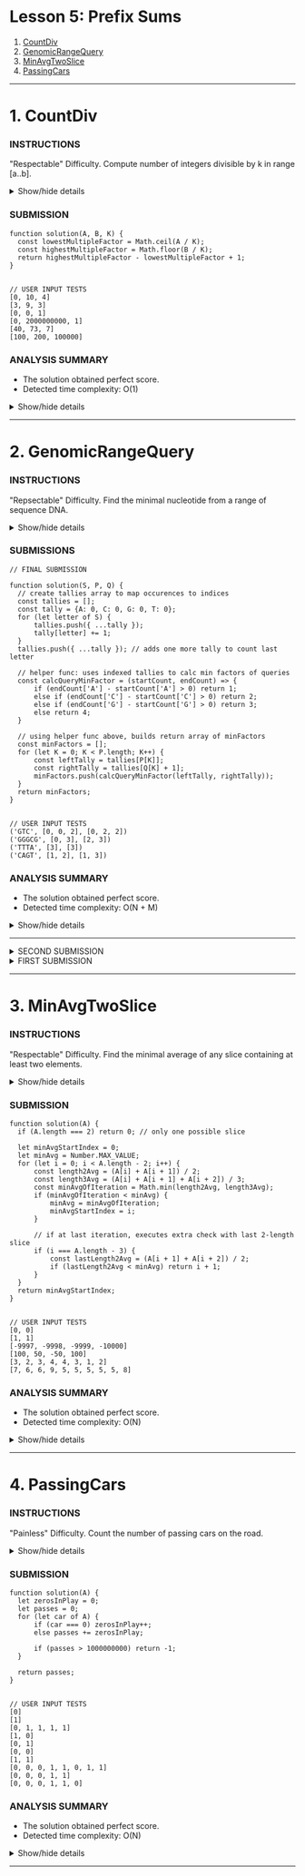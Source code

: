 # Lesson 5: Prefix Sums
1. [CountDiv](#1-countdiv)
2. [GenomicRangeQuery](#2-genomicrangequery)
3. [MinAvgTwoSlice](#3-minavgtwoslice)
4. [PassingCars](#4-passingcars)

---





# 1. CountDiv

### INSTRUCTIONS
"Respectable" Difficulty.
Compute number of integers divisible by k in range [a..b].

<details>
  <summary>Show/hide details</summary>
  ...

  Write a function:
  ```
    function solution(A, B, K);
  ```
  that, given three integers A, B and K, returns the number of integers within the range [A..B] that are 
  divisible by K, i.e.:

  { i : A ≤ i ≤ B, i mod K = 0 }

  For example, for A = 6, B = 11 and K = 2, your function should return 3, because there are three 
  numbers divisible by 2 within the range [6..11], namely 6, 8 and 10.

  Write an efficient algorithm for the following assumptions:
  - A and B are integers within the range [0..2,000,000,000];
  - K is an integer within the range [1..2,000,000,000];
  - A ≤ B.

  ---
</details>

### SUBMISSION
```
function solution(A, B, K) {
  const lowestMultipleFactor = Math.ceil(A / K);
  const highestMultipleFactor = Math.floor(B / K);
  return highestMultipleFactor - lowestMultipleFactor + 1;
}


// USER INPUT TESTS
[0, 10, 4]
[3, 9, 3]
[0, 0, 1]
[0, 2000000000, 1]
[40, 73, 7]
[100, 200, 100000]
```

### ANALYSIS SUMMARY
+ The solution obtained perfect score.
+ Detected time complexity: O(1)

<details>
  <summary>Show/hide details</summary>
  ...

  **Example tests**
  + A = 6, B = 11, K = 2 ✔ OK
    1. 0.068 s

  **Correctness tests**
  + A = 11, B = 345, K = 17 ✔ OK
    1. 0.068 s
  + A = B in {0,1}, K = 11 ✔ OK
    1. 0.068 s
    2. 0.068 s
  + A = 10, B = 10, K in {5,7,20} ✔ OK
    1. 0.068 s
    2. 0.068 s
    3. 0.068 s
  + verify handling of range endpoints, multiple runs ✔ OK
    1. 0.068 s
    2. 0.068 s
    3. 0.068 s
    4. 0.068 s
    5. 0.068 s
    6. 0.068 s

  **Performance tests**
  + A = 100, B=123M+, K=2 ✔ OK
    1. 0.068 s
  + A = 101, B = 123M+, K = 10K ✔ OK
    1. 0.068 s
  + A = 0, B = MAXINT, K in {1,MAXINT} ✔ OK
    1. 0.068 s
    2. 0.068 s
  + A, B, K in {1,MAXINT} ✔ OK
    1. 0.068 s
    2. 0.068 s
    3. 0.068 s
    4. 0.068 s

</details>

---





# 2. GenomicRangeQuery

### INSTRUCTIONS

"Repsectable" Difficulty.
Find the minimal nucleotide from a range of sequence DNA.

<details>
  <summary>Show/hide details</summary>
  ...

  A DNA sequence can be represented as a string consisting of the letters A, C, G and T, which correspond 
  to the types of successive nucleotides in the sequence. Each nucleotide has an impact factor, which is 
  an integer. Nucleotides of types A, C, G and T have impact factors of 1, 2, 3 and 4, respectively. You 
  are going to answer several queries of the form: What is the minimal impact factor of nucleotides 
  contained in a particular part of the given DNA sequence?

  The DNA sequence is given as a non-empty string S = S[0]S[1]...S[N-1] consisting of N characters. 
  There are M queries, which are given in non-empty arrays P and Q, each consisting of M integers. 
  The K-th query (0 ≤ K < M) requires you to find the minimal impact factor of nucleotides contained in 
  the DNA sequence between positions P[K] and Q[K] (inclusive).

  For example, consider string S = CAGCCTA and arrays P, Q such that:
  ```
    P[0] = 2    Q[0] = 4
    P[1] = 5    Q[1] = 5
    P[2] = 0    Q[2] = 6
  ```

  The answers to these M = 3 queries are as follows:
  +The part of the DNA between positions 2 and 4 contains nucleotides G and C (twice), whose impact 
      factors are 3 and 2 respectively, so the answer is 2.
  + The part between positions 5 and 5 contains a single nucleotide T, whose impact factor is 4, so the 
      answer is 4.
  + The part between positions 0 and 6 (the whole string) contains all nucleotides, in particular 
      nucleotide A whose impact factor is 1, so the answer is 1.

  Write a function:
  ```
    function solution(S, P, Q);
  ```
  that, given a non-empty string S consisting of N characters and two non-empty arrays P and Q 
  consisting of M integers, returns an array consisting of M integers specifying the consecutive answers 
  to all queries.

  Result array should be returned as an array of integers.

  For example, given the string S = CAGCCTA and arrays P, Q such that:
  ```
    P[0] = 2    Q[0] = 4
    P[1] = 5    Q[1] = 5
    P[2] = 0    Q[2] = 6
  ```
  the function should return the values [2, 4, 1], as explained above.

  Write an efficient algorithm for the following assumptions:
  + N is an integer within the range [1..100,000];
  + M is an integer within the range [1..50,000];
  + each element of arrays P, Q is an integer within the range [0..N − 1];
  + P[K] ≤ Q[K], where 0 ≤ K < M;
  + string S consists only of upper-case English letters A, C, G, T.

  ---
</details>

### SUBMISSIONS
```
// FINAL SUBMISSION

function solution(S, P, Q) {
  // create tallies array to map occurences to indices
  const tallies = [];
  const tally = {A: 0, C: 0, G: 0, T: 0};
  for (let letter of S) {
      tallies.push({ ...tally });
      tally[letter] += 1;
  }
  tallies.push({ ...tally }); // adds one more tally to count last letter

  // helper func: uses indexed tallies to calc min factors of queries
  const calcQueryMinFactor = (startCount, endCount) => {
      if (endCount['A'] - startCount['A'] > 0) return 1;
      else if (endCount['C'] - startCount['C'] > 0) return 2;
      else if (endCount['G'] - startCount['G'] > 0) return 3;
      else return 4;
  } 

  // using helper func above, builds return array of minFactors
  const minFactors = [];
  for (let K = 0; K < P.length; K++) {
      const leftTally = tallies[P[K]];
      const rightTally = tallies[Q[K] + 1];
      minFactors.push(calcQueryMinFactor(leftTally, rightTally));
  }
  return minFactors;
}


// USER INPUT TESTS
('GTC', [0, 0, 2], [0, 2, 2])
('GGGCG', [0, 3], [2, 3])
('TTTA', [3], [3])
('CAGT', [1, 2], [1, 3])
```

### ANALYSIS SUMMARY
+ The solution obtained perfect score.
+ Detected time complexity: O(N + M)

<details>
  <summary>Show/hide details</summary>
  ...

  **Example tests**
  + example test ✔ OK
    1. 0.072 s

  **Correctness tests**
  + single character string ✔ OK
    1. 0.072 s
    2. 0.072 s
    3. 0.072 s
    4. 0.068 s
  + double character string ✔ OK
    1. 0.068 s
    2. 0.068 s
    3. 0.072 s
    4. 0.068 s
  + simple tests ✔ OK
    1. 0.072 s
    2. 0.072 s
    3. 0.072 s
  + small length simple string ✔ OK
    1. 0.072 s
  + small random string, length = ~300 ✔ OK
    1. 0.072 s

  **Performance tests**
  + GGGGGG..??..GGGGGG..??..GGGGGG ✔ OK
    1. 0.240 s
    2. 0.164 s
  + large random string, length ✔ OK
    1. 0.228 s
  + all max ranges ✔ OK
    1. 0.244 s

</details>

---

<details>
  <summary>SECOND SUBMISSION</summary>

  ```
  function solution(S, P, Q) {
      const visitedIntervals = {
          // <starting-index>: [
          //      { end: <ending-index>, minFactor: <min-factor> }
          // ]
      };
      const factor = {
          A: 1,
          C: 2,
          G: 3,
          T: 4
      };
      const minFactors = [];
      for (let n = 0; n < P.length; n++) {
          const startIndex = P[n];
          const endIndex = Q[n];
          let minFactor = 4;
          for (let m = startIndex; m <= endIndex; m++) {
              // checks if any visitedIntervals begin at m
              if (visitedIntervals[m]) {
                  let maxEndInsideIndices = m;
                  let maxEndInsideIndicesMinFactor;
                  
                  // iterates visitedIntervals for largest interval within endIndex
                  for (let endObj of visitedIntervals[m]) {
                      if (endObj[end] <= endIndex && endObj[end] > maxEndInsideIndices) {
                          
                          // if found, minFactor is derived from visitedInterval and
                          // m is moved to visitedInterval's end
                          maxEndInsideIndices = endObj[end];
                          m = endObj[end] - 1;
                          minFactor = endObj[minFactor];
                          if (minFactor === 1) break; // optimization break at lowest poss val
                          else continue;
                      }
                  }
              }
              const currentChar = S[m];
              const currentFactor = factor[currentChar];
              if (currentFactor < minFactor) {
                  minFactor = currentFactor;
                  if (minFactor === 1) break; // optimization break at lowest poss val
              }
          }
          minFactors.push(minFactor);
      }
      return minFactors;
  }
  ```

  ANALYSIS SUMMARY
  + Task Score: 62%
  + Correctness: 100%
  + Performance: 0%
    - The following issues have been detected: timeout errors.
  + Detected time complexity: O(N * M)

  **Example tests**
  + example test ✔ OK
    1.0.072 s

  **Correctness tests**
  + single character string ✔ OK
    1.0.072 s
    2.0.072 s
    3.0.072 s
    4.0.072 s
  + double character string ✔ OK
    1.0.068 s
    2.0.072 s
    3.0.072 s
    4.0.072 s
  + simple tests ✔ OK
    1.0.072 s
    2.0.072 s
    3.0.072 s
  + small length simple string ✔ OK
    1.0.068 s
  + small random string, length = ~300 ✔ OK
    1.0.072 s

  **Performance tests**
  + almost_all_same_letters
  + GGGGGG..??..GGGGGG..??..GGGGGG
  + ✘ TIMEOUT ERROR, Killed. Hard limit reached: 6.000 sec.
    1. 6.000 s ✘ TIMEOUT ERROR, Killed. Hard limit reached: 6.000 sec.
    2. 0.084 s
  - large_random
  - large random string, length
  + ✘ TIMEOUT ERROR, Killed. Hard limit reached: 6.000 sec.
    1. 6.000 s ✘ TIMEOUT ERROR, Killed. Hard limit reached: 6.000 sec.
  + extreme_large
  + all max ranges
  + ✘ TIMEOUT ERROR, Killed. Hard limit reached: 6.000 sec.
    1. 6.000 s ✘ TIMEOUT ERROR, Killed. Hard limit reached: 6.000 sec.

  ### (END SECOND SUBMISSION)
  ---
</details>


<details>
  <summary>FIRST SUBMISSION</summary>

  ```
  function solution(S, P, Q) {
      const factor = {
          A: 1,
          C: 2,
          G: 3,
          T: 4
      };
      const minFactors = [];
      for (let n = 0; n < P.length; n++) {
          const startIndex = P[n];
          const endIndex = Q[n];
          let minFactor = 4;
          for (let m = startIndex; m <= endIndex; m++) {
              const currentChar = S[m];
              const currentFactor = factor[currentChar];
              if (currentFactor < minFactor) {
                  minFactor = currentFactor;
                  if (minFactor === 1) break;
              }
          }
          minFactors.push(minFactor);
      }
      return minFactors;
  }
  ```

  ANALYSIS SUMMARY
  + Task Score: 62%
  + Correctness: 100%
  + Performance: 0%
    - The following issues have been detected: timeout errors.
  + Detected time complexity: O(N * M)

  **Example tests**
  + example test ✔ OK
    1. 0.076 s

  **Correctness tests**
  + single character string ✔ OK
    1. 0.072 s
    2. 0.072 s
    3. 0.072 s
    4. 0.076 s
  + double character string ✔ OK
    1. 0.076 s
    2. 0.076 s
    3. 0.072 s
    4. 0.072 s
  + simple tests ✔ OK
    1. 0.072 s
    2. 0.076 s
    3. 0.072 s
  + small length simple string ✔ OK
    1. 0.072 s
  + small random string, length = ~300 ✔ OK
    1. 0.072 s

  **Performance tests**
  + almost_all_same_letters
  + GGGGGG..??..GGGGGG..??..GGGGGG
  + ✘ TIMEOUT ERROR, Killed. Hard limit reached: 6.000 sec.
    1. 6.000 s ✘ TIMEOUT ERROR, Killed. Hard limit reached: 6.000 sec.
    2. 0.080 s
  - large_random
  - large random string, length
  - ✘ TIMEOUT ERROR, running time: 4.440 sec., time limit: 0.656 sec.
    1. 4.440 s ✘ TIMEOUT ERROR, running time: 4.440 sec., time limit: 0.656 sec.
  + extreme_large
  + all max ranges
  + ✘ TIMEOUT ERROR, Killed. Hard limit reached: 6.000 sec.
    1. 6.000 s ✘ TIMEOUT ERROR, Killed. Hard limit reached: 6.000 sec.

  ### (END FIRST SUBMISSION)
  ---
</details>

---





# 3. MinAvgTwoSlice

### INSTRUCTIONS

"Respectable" Difficulty.
Find the minimal average of any slice containing at least two elements.

<details>
  <summary>Show/hide details</summary>
  ...

  A non-empty array A consisting of N integers is given. A pair of integers (P, Q), such that 
  0 ≤ P < Q < N, is called a slice of array A (notice that the slice contains at least two elements). 
  The average of a slice (P, Q) is the sum of A[P] + A[P + 1] + ... + A[Q] divided by the length of 
  the slice. To be precise, the average equals (A[P] + A[P + 1] + ... + A[Q]) / (Q − P + 1).

  For example, array A such that:
  ```
    A[0] = 4
    A[1] = 2
    A[2] = 2
    A[3] = 5
    A[4] = 1
    A[5] = 5
    A[6] = 8
  ```
  contains the following example slices:
  ```
    slice (1, 2), whose average is (2 + 2) / 2 = 2;
    slice (3, 4), whose average is (5 + 1) / 2 = 3;
    slice (1, 4), whose average is (2 + 2 + 5 + 1) / 4 = 2.5.
  ```

  The goal is to find the starting position of a slice whose average is minimal.

  Write a function:
  ```
    function solution(A);
  ```
  that, given a non-empty array A consisting of N integers, returns the starting position of the 
  slice with the minimal average. If there is more than one slice with a minimal average, you should 
  return the smallest starting position of such a slice.

  For example, given array A such that:
  ```
    A[0] = 4
    A[1] = 2
    A[2] = 2
    A[3] = 5
    A[4] = 1
    A[5] = 5
    A[6] = 8
  ```
  the function should return 1, as explained above.

  Write an efficient algorithm for the following assumptions:
  - N is an integer within the range [2..100,000];
  - each element of array A is an integer within the range [−10,000..10,000].

  ---
</details>

### SUBMISSION
```
function solution(A) {
  if (A.length === 2) return 0; // only one possible slice
  
  let minAvgStartIndex = 0;
  let minAvg = Number.MAX_VALUE;
  for (let i = 0; i < A.length - 2; i++) {
      const length2Avg = (A[i] + A[i + 1]) / 2;
      const length3Avg = (A[i] + A[i + 1] + A[i + 2]) / 3;
      const minAvgOfIteration = Math.min(length2Avg, length3Avg);
      if (minAvgOfIteration < minAvg) {
          minAvg = minAvgOfIteration;
          minAvgStartIndex = i;
      }

      // if at last iteration, executes extra check with last 2-length slice
      if (i === A.length - 3) {
          const lastLength2Avg = (A[i + 1] + A[i + 2]) / 2;
          if (lastLength2Avg < minAvg) return i + 1;
      }
  }
  return minAvgStartIndex;
}


// USER INPUT TESTS
[0, 0]
[1, 1]
[-9997, -9998, -9999, -10000]
[100, 50, -50, 100]
[3, 2, 3, 4, 4, 3, 1, 2]
[7, 6, 6, 9, 5, 5, 5, 5, 5, 8]
```

### ANALYSIS SUMMARY
+ The solution obtained perfect score.
+ Detected time complexity: O(N)

<details>
  <summary>Show/hide details</summary>
  ...

  **Example tests**
+ example test ✔ OK
  1. 0.072 s

**Correctness tests**
+ two or four elements ✔ OK
  1. 0.072 s
  2. 0.072 s
  3. 0.072 s
  4. 0.072 s
+ simple test, the best slice has length 3 ✔ OK
  1. 0.072 s
  2. 0.072 s
+ simple test, the best slice has length 3 ✔ OK
  1. 0.072 s
+ random, length = 100 ✔ OK
  1. 0.072 s
+ increasing, decreasing (legth = ~100) and small functional ✔ OK
  1. 0.072 s
  2. 0.072 s
  3. 0.072 s

**Performance tests**
+ random, N = ~700 ✔ OK
  1. 0.072 s
+ numbers from -1 to 1, N = ~100,000 ✔ OK
  1. 0.104 s
  2. 0.100 s
+ random, N = ~100,000 ✔ OK
  1. 0.116 s
+ all maximal values, N = ~100,000 ✔ OK
  1. 0.112 s
  2. 0.112 s
  3. 0.116 s
+ many seqeneces, N = ~100,000 ✔ OK
  1. 0.100 s
  2. 0.104 s

</details>

---





# 4. PassingCars

### INSTRUCTIONS

"Painless" Difficulty.
Count the number of passing cars on the road.

<details>
  <summary>Show/hide details</summary>
  ...

  A non-empty array A consisting of N integers is given. The consecutive elements of array A 
  represent consecutive cars on a road.

  Array A contains only 0s and/or 1s:
  ```
    0 represents a car traveling east,
    1 represents a car traveling west.
  ```
  The goal is to count passing cars. We say that a pair of cars (P, Q), where 0 ≤ P < Q < N, 
  is passing when P is traveling to the east and Q is traveling to the west.

  For example, consider array A such that:
  ```
    A[0] = 0
    A[1] = 1
    A[2] = 0
    A[3] = 1
    A[4] = 1
  ```
  We have five pairs of passing cars: (0, 1), (0, 3), (0, 4), (2, 3), (2, 4).

  Write a function:
  ```
    function solution(A);
  ```
  that, given a non-empty array A of N integers, returns the number of pairs of passing cars.

  The function should return −1 if the number of pairs of passing cars exceeds 1,000,000,000.

  For example, given:
  ```
    A[0] = 0
    A[1] = 1
    A[2] = 0
    A[3] = 1
    A[4] = 1
  ```
  the function should return 5, as explained above.

  Write an efficient algorithm for the following assumptions:
  - N is an integer within the range [1..100,000];
  - each element of array A is an integer that can have one of the following values: 0, 1.

  ---
</details>

### SUBMISSION
```
function solution(A) {
  let zerosInPlay = 0;
  let passes = 0;
  for (let car of A) {
      if (car === 0) zerosInPlay++;
      else passes += zerosInPlay;

      if (passes > 1000000000) return -1;
  }

  return passes;
}


// USER INPUT TESTS
[0]
[1]
[0, 1, 1, 1, 1]
[1, 0]
[0, 1]
[0, 0]
[1, 1]
[0, 0, 0, 1, 1, 0, 1, 1]
[0, 0, 0, 1, 1]
[0, 0, 0, 1, 1, 0]
```

### ANALYSIS SUMMARY
+ The solution obtained perfect score.
+ Detected time complexity: O(N)

<details>
  <summary>Show/hide details</summary>
  ...

  **Example tests**
  + example test ✔ OK
    1. 0.068 s

  **Correctness tests**
  + single element ✔ OK
    1. 0.068 s
    2. 0.068 s
  + two elements ✔ OK
    1. 0.068 s
    2. 0.068 s
    3. 0.068 s
    4. 0.068 s
  + simple test ✔ OK
    1. 0.068 s
  + random, length = 100 ✔ OK
    1. 0.068 s
  + random, length = 1000 ✔ OK
    1. 0.068 s

  **Performance tests**
  + random, length = ~10,000 ✔ OK
    1. 0.128 s
  + random, length = ~100,000 ✔ OK
    1. 0.100 s
  + 0..01..1, length = ~100,000 ✔ OK
    1. 0.100 s
    2. 0.100 s
  + 0101..01, length = ~100,000 ✔ OK
    1. 0.104 s
    2. 0.100 s
  + large test with all 1s/0s, length = ~100,000 ✔ OK
    1. 0.104 s
    2. 0.104 s
    3. 0.104 s

</details>

---